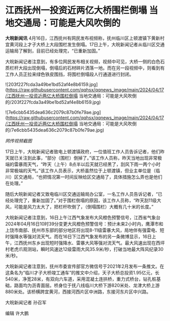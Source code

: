 # 江西抚州一投资近两亿大桥围栏倒塌 当地交通局：可能是大风吹倒的

**大皖新闻讯**
4月16日，江西抚州有网民发布视频称，抚州临川区上顿渡镇下黄新村宜黄河段上才子大桥上大段围栏发生倒塌。17日上午，大皖新闻记者从临川区交通运输局了解到，目前已经处理完，“已重新加固。”

大皖新闻记者注意到，有多位网民发布相关视频，视频中可见，大桥一侧的白色石质栏杆大段出现倒塌，倒塌后的石材碎片洒落一地。而在另一段视频中，则看到有工作人员正拉来绿色铁皮围挡，将围栏倒塌段人行通道进行封闭。

![203f227fcda3a49be1bd52af4e8b6159.jpg](https://raw.githubusercontent.com/qqhsx/qqnews_image/main/2024/04/17/江西抚州一投资近两亿大桥围栏倒塌 当地交通局：可能是大风吹倒的/203f227fcda3a49be1bd52af4e8b6159.jpg)

![7e6cbb5435dea636c2079c87b0fe79ae.jpg](https://raw.githubusercontent.com/qqhsx/qqnews_image/main/2024/04/17/江西抚州一投资近两亿大桥围栏倒塌 当地交通局：可能是大风吹倒的/7e6cbb5435dea636c2079c87b0fe79ae.jpg)

 _网传视频截图_

17日上午，大皖新闻记者致电上顿渡镇政府，一位值班工作人员告诉记者，他们昨天就已关注到此事，“部分（围栏）倒掉了。”该工作人员称，昨天当地出现非常极端的雷暴雨天气，“昨天（上午）8点半以后天就已经黑了，刮风下雨一两个小时非常极端的天气。”该工作人员表示，大桥虽然位于上顿渡镇，但业主单位是（临川）区交通局，“也把情况第一时间反映给区交通局了，具体措施怎么弄也是他们在处理。”

随后大皖新闻记者又致电临川区交通运输局办公室，一名工作人员告诉记者，“已经处理完了，重新加固了。”对于围栏倒塌的原因，该工作人员称，“昨天刮11级大风，可能是风力太大了，把栏杆吹倒了，（倒塌围栏）大概有几十米的长度。”

大皖新闻记者注意到，16日上午江西气象发布大风橙色预警信号，江西省气象台2024年04月16日10时39分变更大风橙色预警信号：预计未来2小时内，鹰潭市和上饶市南部、抚州市东部的部分地区将出现8-11级雷暴大风，局地伴有强雷电、短时强降水等强对流天气。而在16日下江西气象发布的另一条微博显示，16日上午，江西抚州东乡出现短时强降水、雷暴大风等强对流天气。最大风速出现在西坪村老虎爪观测站，瞬时风速达12级雷雨大风35.9米/秒，打破当地最大阵风纪录30米/秒。

大皖新闻记者注意到，抚州市委宣传部官方微信号于2021年2月发布一条推文。在这条名为“临川才子大桥竣工通车”的推文中介绍，天子大桥总投资1.95亿元，长540米，净宽28米，有双向六车道，采用混凝土连拱桥，重力式桥台，钻孔桩基础，路面均为沥青面层。桥身位于抚八线临川大桥下游820米处、龙津大桥上游880米处。该桥横跨宜黄河，西接河西片区中洲路，东接河东片区中兴路。

大皖新闻记者 孙召军

编辑 许大鹏

